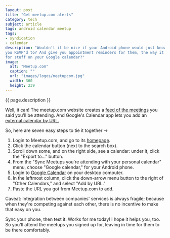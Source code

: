 ```yaml
---
layout: post
title: "Get meetup.com alerts"
category: tech
subject: article
tags: android calendar meetup
tags:
- syndication
- calendar
description: "Wouldn't it be nice if your Android phone would just know what Meetup.com events
you RSVP'd to? And give you appointment reminders for them, the way it does
for stuff on your Google calendar?"
image:
  alt: "Meetup.com"
  caption: ""
  url: "images/logos/meetupcom.jpg"
  width: 360
  height: 239
---
```


{{ page.description }}

Well, it can! The meetup.com
website creates a [feed of the meetings](http://www.meetup.com/meetup_api/feeds/)
you said you'll be attending.
And Google's Calendar app lets you add an
[external calendar by URL.]({{site.baseurl}}tech/syndication.html)

So, here are seven easy steps to tie it together →

1. Login to Meetup.com, and go to its [homepage](http://www.meetup.com/).
2. Click the calendar button (next to the search box).
3. Scroll down some, and on the right side, see a calendar: under it, click the "Export to…" button.
4. From the "Sync Meetups you're attending with your personal calendar" menu, choose "Google calendar," for your Android phone.
5. Login to [Google Calendar](https://calendar.google.com/) on your desktop computer.
6. In the leftmost column, click the down-arrow menu button to the right of "Other Calendars," and select "Add by URL."
7. Paste the URL you got from Meetup.com to add.

Caveat: Integration between companies' services is always fragile;
because when they're competing against each other,
there is no incentive to make that easy on you.

Sync your phone, then test it.
Works for me today! I hope it helps you, too.
So you'll attend the meetups you signed up for,
leaving in time for them to be there comfortably.
